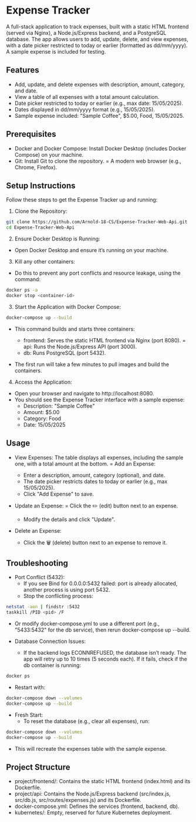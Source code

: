# Expense Tracker
A full-stack application to track expenses, built with a static HTML frontend (served via Nginx), a Node.js/Express backend, and a PostgreSQL database. The app allows users to add, update, delete, and view expenses, with a date picker restricted to today or earlier (formatted as dd/mm/yyyy). A sample expense is included for testing.

## Features

- Add, update, and delete expenses with description, amount, category, and date.
- View a table of all expenses with a total amount calculation.
- Date picker restricted to today or earlier (e.g., max date: 15/05/2025).
- Dates displayed in dd/mm/yyyy format (e.g., 15/05/2025).
- Sample expense included: "Sample Coffee", $5.00, Food, 15/05/2025.

## Prerequisites

- Docker and Docker Compose: Install Docker Desktop (includes Docker Compose) on your machine.
- Git: Install Git to clone the repository.
= A modern web browser (e.g., Chrome, Firefox).

## Setup Instructions
Follow these steps to get the Expense Tracker up and running:

1. Clone the Repository:
```bash
git clone https://github.com/Arnold-18-CS/Expense-Tracker-Web-Api.git
cd Expense-Tracker-Web-Api
```


2. Ensure Docker Desktop is Running:
- Open Docker Desktop and ensure it’s running on your machine.

3. Kill any other containers:
- Do this to prevent any port conflicts and resource leakage, using the command:
```bash
docker ps -a
docker stop <container-id>
```

3. Start the Application with Docker Compose:

```bash
docker-compose up --build
```

- This command builds and starts three containers:
  - frontend: Serves the static HTML frontend via Nginx (port 8080).
  = api: Runs the Node.js/Express API (port 3000).
  - db: Runs PostgreSQL (port 5432).

- The first run will take a few minutes to pull images and build the containers.


4. Access the Application:
- Open your browser and navigate to http://localhost:8080.
- You should see the Expense Tracker interface with a sample expense:
  - Description: "Sample Coffee"
  - Amount: $5.00
  - Category: Food
  - Date: 15/05/2025

## Usage

- View Expenses: The table displays all expenses, including the sample one, with a total amount at the bottom.
= Add an Expense:
  - Enter a description, amount, category (optional), and date.
  - The date picker restricts dates to today or earlier (e.g., max 15/05/2025).
  - Click "Add Expense" to save.
  
- Update an Expense:
  = Click the ✏️ (edit) button next to an expense.
  - Modify the details and click "Update".

- Delete an Expense:
  - Click the 🗑️ (delete) button next to an expense to remove it.

## Troubleshooting

- Port Conflict (5432):
  - If you see Bind for 0.0.0.0:5432 failed: port is already allocated, another process is using port 5432.
  - Stop the conflicting process:
```bash
netstat -aon | findstr :5432
taskkill /PID <pid> /F
```
  - Or modify docker-compose.yml to use a different port (e.g., "5433:5432" for the db service), then rerun docker-compose up --build.


- Database Connection Issues:
  - If the backend logs ECONNREFUSED, the database isn’t ready. The app will retry up to 10 times (5 seconds each). If it fails, check if the db container is running:
```bash
docker ps
```

  - Restart with:
```bash
docker-compose down --volumes
docker-compose up --build
```



- Fresh Start:
  - To reset the database (e.g., clear all expenses), run:
```bash
docker-compose down --volumes
docker-compose up --build
```
  - This will recreate the expenses table with the sample expense.



## Project Structure
- project/frontend/: Contains the static HTML frontend (index.html) and its Dockerfile.
- project/api: Contains the Node.js/Express backend (src/index.js, src/db.js, src/routes/expenses.js) and its Dockerfile.
- docker-compose.yml: Defines the services (frontend, backend, db).
- kubernetes/: Empty, reserved for future Kubernetes deployment.

